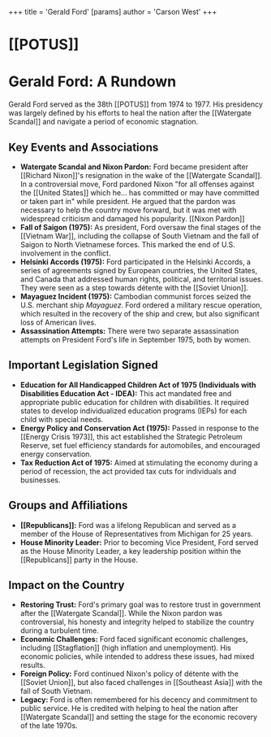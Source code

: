 +++
 title = 'Gerald Ford'
[params]
	author = 'Carson West'
+++
# [[POTUS]]
# Gerald Ford: A Rundown

Gerald Ford served as the 38th [[POTUS]] from 1974 to 1977. His presidency was largely defined by his efforts to heal the nation after the [[Watergate Scandal]] and navigate a period of economic stagnation.

## Key Events and Associations

*   **Watergate Scandal and Nixon Pardon:** Ford became president after [[Richard Nixon]]'s resignation in the wake of the [[Watergate Scandal]]. In a controversial move, Ford pardoned Nixon "for all offenses against the [[United States]] which he... has committed or may have committed or taken part in" while president. He argued that the pardon was necessary to help the country move forward, but it was met with widespread criticism and damaged his popularity. [[Nixon Pardon]]
*   **Fall of Saigon (1975):** As president, Ford oversaw the final stages of the [[Vietnam War]], including the collapse of South Vietnam and the fall of Saigon to North Vietnamese forces. This marked the end of U.S. involvement in the conflict.
*   **Helsinki Accords (1975):** Ford participated in the Helsinki Accords, a series of agreements signed by European countries, the United States, and Canada that addressed human rights, political, and territorial issues. They were seen as a step towards détente with the [[Soviet Union]].
*   **Mayaguez Incident (1975):** Cambodian communist forces seized the U.S. merchant ship *Mayaguez*. Ford ordered a military rescue operation, which resulted in the recovery of the ship and crew, but also significant loss of American lives.
*   **Assassination Attempts:** There were two separate assassination attempts on President Ford's life in September 1975, both by women.

## Important Legislation Signed

*   **Education for All Handicapped Children Act of 1975 (Individuals with Disabilities Education Act - IDEA):** This act mandated free and appropriate public education for children with disabilities. It required states to develop individualized education programs (IEPs) for each child with special needs.
*   **Energy Policy and Conservation Act (1975):** Passed in response to the [[Energy Crisis 1973]], this act established the Strategic Petroleum Reserve, set fuel efficiency standards for automobiles, and encouraged energy conservation.
*   **Tax Reduction Act of 1975:** Aimed at stimulating the economy during a period of recession, the act provided tax cuts for individuals and businesses.

## Groups and Affiliations

*   **[[Republicans]]:** Ford was a lifelong Republican and served as a member of the House of Representatives from Michigan for 25 years.
*   **House Minority Leader:** Prior to becoming Vice President, Ford served as the House Minority Leader, a key leadership position within the [[Republicans]] party in the House.

## Impact on the Country

*   **Restoring Trust:** Ford's primary goal was to restore trust in government after the [[Watergate Scandal]]. While the Nixon pardon was controversial, his honesty and integrity helped to stabilize the country during a turbulent time.
*   **Economic Challenges:** Ford faced significant economic challenges, including [[Stagflation]] (high inflation and unemployment). His economic policies, while intended to address these issues, had mixed results.
*   **Foreign Policy:** Ford continued Nixon's policy of détente with the [[Soviet Union]], but also faced challenges in [[Southeast Asia]] with the fall of South Vietnam.
*   **Legacy:** Ford is often remembered for his decency and commitment to public service. He is credited with helping to heal the nation after [[Watergate Scandal]] and setting the stage for the economic recovery of the late 1970s.
